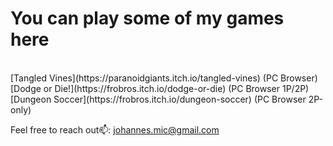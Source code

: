 <h1>You can play some of my games here</h1>
<br>
[Tangled Vines](https://paranoidgiants.itch.io/tangled-vines) (PC Browser)
<br>
[Dodge or Die!](https://frobros.itch.io/dodge-or-die) (PC Browser 1P/2P)
<br>
[Dungeon Soccer](https://frobros.itch.io/dungeon-soccer) (PC Browser 2P-only) 
<br>

Feel free to reach out📫: johannes.mic@gmail.com

